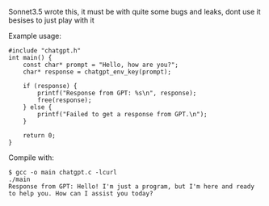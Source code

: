 Sonnet3.5 wrote this, it must be with quite some bugs and leaks, dont use it besises to just play with it

Example usage:

```
#include "chatgpt.h"
int main() {
    const char* prompt = "Hello, how are you?";
    char* response = chatgpt_env_key(prompt);

    if (response) {
        printf("Response from GPT: %s\n", response);
        free(response);
    } else {
        printf("Failed to get a response from GPT.\n");
    }

    return 0;
}
```


Compile with:

```
$ gcc -o main chatgpt.c -lcurl
./main 
Response from GPT: Hello! I'm just a program, but I'm here and ready to help you. How can I assist you today?
```

